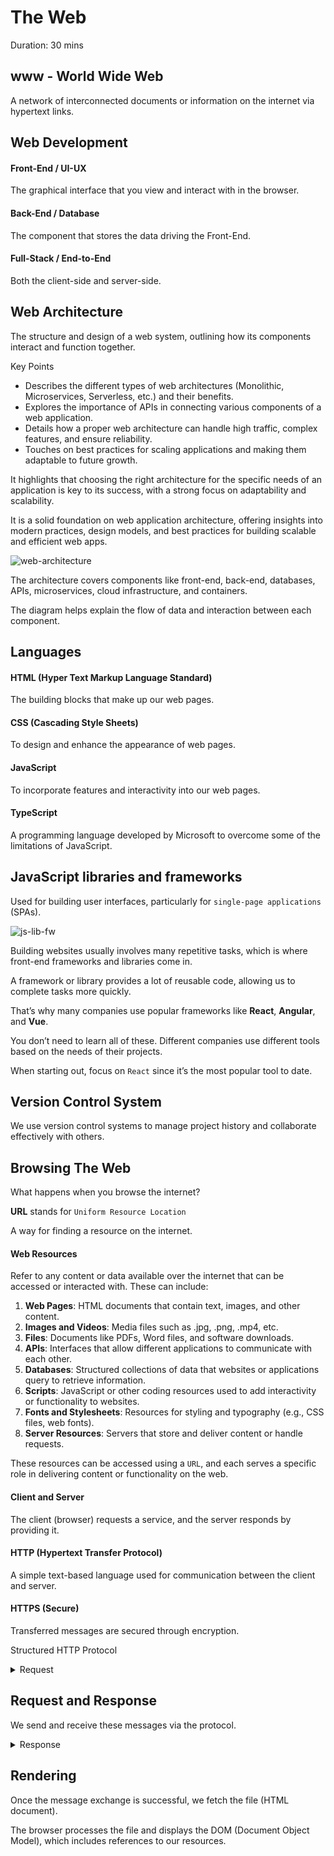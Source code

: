 # The Web

Duration: 30 mins

## www - World Wide Web

A network of interconnected documents or information on the internet via hypertext links.

## Web Development

#### Front-End / UI-UX

The graphical interface that you view and interact with in the browser.

#### Back-End / Database

The component that stores the data driving the Front-End.

#### Full-Stack / End-to-End

Both the client-side and server-side.

## Web Architecture

The structure and design of a web system, outlining how its components interact and function together.

Key Points

- Describes the different types of web architectures (Monolithic, Microservices, Serverless, etc.) and their benefits.
- Explores the importance of APIs in connecting various components of a web application.
- Details how a proper web architecture can handle high traffic, complex features, and ensure reliability.
- Touches on best practices for scaling applications and making them adaptable to future growth.

It highlights that choosing the right architecture for the specific needs of an application is key to its success, with a strong focus on adaptability and scalability.

It is a solid foundation on web application architecture, offering insights into modern practices, design models, and best practices for building scalable and efficient web apps.

![web-architecture](images/web-architecture.png)

The architecture covers components like front-end, back-end, databases, APIs, microservices, cloud infrastructure, and containers.

The diagram helps explain the flow of data and interaction between each component.

## Languages

#### HTML (Hyper Text Markup Language Standard)

The building blocks that make up our web pages.

#### CSS (Cascading Style Sheets)

To design and enhance the appearance of web pages.

#### JavaScript

To incorporate features and interactivity into our web pages.

#### TypeScript

A programming language developed by Microsoft to overcome some of the limitations of JavaScript.

## JavaScript libraries and frameworks

Used for building user interfaces, particularly for `single-page applications` (SPAs).

![js-lib-fw](images/js-lib-fw.png)

Building websites usually involves many repetitive tasks, which is where front-end frameworks and libraries come in.

A framework or library provides a lot of reusable code, allowing us to complete tasks more quickly.

That’s why many companies use popular frameworks like **React**, **Angular**, and **Vue**.

You don’t need to learn all of these. Different companies use different tools based on the needs of their projects.

When starting out, focus on `React` since it’s the most popular tool to date.

## Version Control System

We use version control systems to manage project history and collaborate effectively with others.

## Browsing The Web

What happens when you browse the internet?

**URL** stands for `Uniform Resource Location`

A way for finding a resource on the internet.

#### Web Resources

Refer to any content or data available over the internet that can be accessed or interacted with. These can include:

1. **Web Pages**: HTML documents that contain text, images, and other content.
2. **Images and Videos**: Media files such as .jpg, .png, .mp4, etc.
3. **Files**: Documents like PDFs, Word files, and software downloads.
4. **APIs**: Interfaces that allow different applications to communicate with each other.
5. **Databases**: Structured collections of data that websites or applications query to retrieve information.
6. **Scripts**: JavaScript or other coding resources used to add interactivity or functionality to websites.
7. **Fonts and Stylesheets**: Resources for styling and typography (e.g., CSS files, web fonts).
8. **Server Resources**: Servers that store and deliver content or handle requests.

These resources can be accessed using a `URL`, and each serves a specific role in delivering content or functionality on the web.

#### Client and Server

The client (browser) requests a service, and the server responds by providing it.

#### HTTP (Hypertext Transfer Protocol)

A simple text-based language used for communication between the client and server.

#### HTTPS (Secure)

Transferred messages are secured through encryption.

Structured HTTP Protocol

<details>
  <summary>Request</summary>

```
GET /index.html HTTP/2.0
Host: https://adriandelr.github.io/
Accept-Language: en-us
```

</details>

## Request and Response

We send and receive these messages via the protocol.

<details>
  <summary>Response</summary>

```
HTTP/2.0 200 OK
Date: 1 Jan 2022 09:00
Content-Type: text/html

<!DOCTYPE html>
<html>
...
</html>
```

</details>

## Rendering

Once the message exchange is successful, we fetch the file (HTML document).

The browser processes the file and displays the DOM (Document Object Model), which includes references to our resources.
